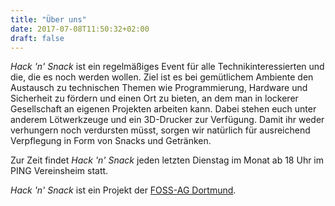 ```yaml
---
title: "Über uns"
date: 2017-07-08T11:50:32+02:00
draft: false
---
```


*Hack 'n' Snack* ist ein regelmäßiges Event für alle Technikinteressierten und die, die es noch werden wollen. Ziel ist es bei gemütlichem Ambiente den Austausch zu technischen Themen wie Programmierung, Hardware und Sicherheit zu fördern und einen Ort zu bieten, an dem man in lockerer Gesellschaft an eigenen Projekten arbeiten kann. Dabei stehen euch unter anderem Lötwerkzeuge und ein 3D-Drucker zur Verfügung. Damit ihr weder verhungern noch verdursten müsst, sorgen wir natürlich für ausreichend Verpflegung in Form von Snacks und Getränken.

Zur Zeit findet *Hack 'n' Snack* jeden letzten Dienstag im Monat ab 18 Uhr im PING Vereinsheim statt.

*Hack 'n' Snack* ist ein Projekt der [FOSS-AG Dortmund](https://foss-ag.de).

